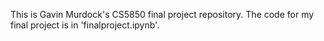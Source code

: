 This is Gavin Murdock's CS5850 final project repository. The code for my final project is in 'finalproject.ipynb'.
